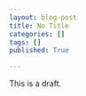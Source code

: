 ```yaml
---
layout: blog-post
title: No Title
categories: []
tags: []
published: True

---
```


This is a draft.
